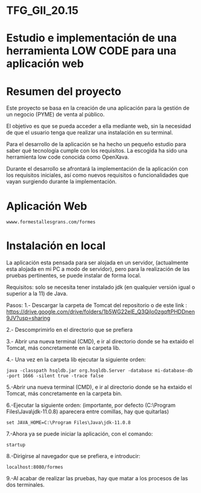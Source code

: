 # TFG_GII_20.15
# Estudio e implementación de una herramienta LOW CODE para una aplicación web

# Resumen del proyecto 
Este proyecto se basa en la creación de una aplicación para la gestión de un negocio (PYME) de venta al público. 

El objetivo es que se pueda acceder a ella mediante web, sin la necesidad de que el usuario tenga que realizar una instalación en su terminal. 

Para el desarrollo de la aplicación se ha hecho un pequeño estudio para saber qué tecnología cumple con los requisitos. La escogida ha sido una herramienta low code conocida como OpenXava.

Durante el desarrollo se afrontará la implementación de la aplicación con los requisitos iniciales, así como nuevos requisitos o funcionalidades que vayan surgiendo durante la implementación.

# Aplicación Web

    wwww.formestallesgrans.com/formes

# Instalación en local
La aplicación esta pensada para ser alojada en un servidor, (actualmente esta alojada en mi PC a modo de servidor), pero para la realización de las pruebas pertinentes, se puede instalar de forma local.

Requisitos: solo se necesita tener instalado jdk (en qualquier versión igual o superior a la 11) de Java.

Pasos: 
1.- Descargar la carpeta de Tomcat del repositorio o de este link : https://drive.google.com/drive/folders/1b5WG22elE_Q3QjIo0zgqftPHDDnen9JV?usp=sharing

2.- Descomprimirlo en el directorio que se prefiera

3.- Abrir una nueva terminal (CMD), e ir al directorio donde se ha extaido el Tomcat, más concretamente en la carpeta lib.

4.- Una vez en la carpeta lib ejecutar la siguiente orden:

    java -classpath hsqldb.jar org.hsqldb.Server -database mi-database-db -port 1666 -silent true -trace false
    
5.-Abrir una nueva terminal (CMD), e ir al directorio donde se ha extaido el Tomcat, más concretamente en la carpeta bin.

6.-Ejecutar la siguiente orden: (importante, por defecto (C:\Program Files\Java\jdk-11.0.8) aparecera entre comillas, hay que quitarlas)
    
    set JAVA_HOME=C:\Program Files\Java\jdk-11.0.8

7.-Ahora ya se puede iniciar la aplicación, con el comando:
    
    startup

8.-Dirigirse al navegador que se prefiera, e introducir:

    localhost:8080/formes
    
9.-Al acabar de realizar las pruebas, hay que matar a los procesos de las dos terminales.

    
